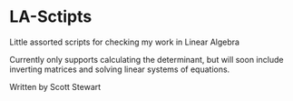 # LA-Sctipts
Little assorted scripts for checking my work in Linear Algebra

Currently only supports calculating the determinant, but will soon include inverting matrices and solving linear systems of equations.

Written by Scott Stewart
